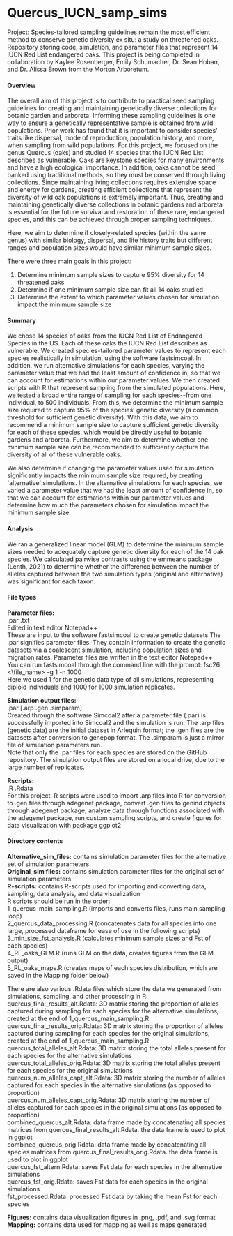 # Quercus_IUCN_samp_sims
Project: Species-tailored sampling guidelines remain the most efficient method to conserve genetic diversity ex situ: a study on threatened oaks.
Repository storing code, simulation, and parameter files that represent 14 IUCN Red List endangered oaks. This project is being completed in collaboration by Kaylee Rosenberger, Emily Schumacher, Dr. Sean Hoban, and Dr. Alissa Brown from the Morton Arboretum.

#### Overview
The overall aim of this project is to contribute to practical seed sampling guidelines for creating and maintaining genetically diverse collections for botanic garden and arboreta. Informing these sampling guidelines is one way to ensure a genetically representative sample is obtained from wild populations. Prior work has found that it is important to consider species' traits like dispersal, mode of reproduction, population history, and more, when sampling from wild populations. For this project, we focused on the genus Quercus (oaks) and studied 14 species that the IUCN Red List describes as vulnerable. Oaks are keystone species for many environments and have a high ecological importance. In addition, oaks cannot be seed banked using traditional methods, so they must be conserved through living collections. Since maintaining living collections requires extensive space and energy for gardens, creating efficient collections that represent the diversity of wild oak populations is extremely important. Thus, creating and maintaining genetically diverse collections in botanic gardens and arboreta is essential for the future survival and restoration of these rare, endangered species, and this can be achieved through proper sampling techniques.

Here, we aim to determine if closely-related species (within the same genus) with similar biology, dispersal, and life history traits but different ranges and population sizes would have similar minimum sample sizes.

There were three main goals in this project: 
1) Determine minimum sample sizes to capture 95% diversity for 14 threatened oaks
2) Determine if one minimum sample size can fit all 14 oaks studied
3) Determine the extent to which parameter values chosen for simulation impact the minimum sample size


#### Summary
We chose 14 species of oaks from the IUCN Red List of Endangered Species in the US. Each of these oaks the IUCN Red List describes as vulnerable. We created species-tailored parameter values to represent each species realistically in simulation, using the software fastsimcoal. In addition, we run alternative simulations for each species, varying the parameter value that we had the least amount of confidence in, so that we can account for estimations within our parameter values. We then created scripts with R that represent sampling from the simulated populations. Here, we tested a broad entire range of sampling for each species--from one individual, to 500 individuals. From this, we determine the minimum sample size required to capture 95% of the species’ genetic diversity (a common threshold for sufficient genetic diversity). With this data, we aim to recommend a minimum sample size to capture sufficient genetic diversity for each of these species, which would be directly useful to botanic gardens and arboreta. Furthermore, we aim to determine whether one minimum sample size can be recommended to sufficiently capture the diversity of all of these vulnerable oaks. 

We also determine if changing the parameter values used for simulation significantly impacts the minimum sample size required, by creating 'alternative' simulations. In the alternative simulations for each species, we varied a parameter value that we had the least amount of confidence in, so that we can account for estimations within our parameter values and determine how much the parameters chosen for simulation impact the minimum sample size. 

#### Analysis
We ran a generalized linear model (GLM) to determine the minimum sample sizes needed to adequately capture genetic diversity for each of the 14 oak species. We calculated pairwise contrasts using the emmeans package (Lenth, 2021) to determine whether the difference between the number of alleles captured between the two simulation types (original and alternative) was significant for each taxon.


#### File types
**Parameter files:**    
    .par .txt  
    Edited in text editor Notepad++  
    These are input to the software fastsimcoal to create genetic datasets The .par signifies parameter files.  They contain information to create the genetic datasets via a coalescent simulation, including population sizes and migration rates. Parameter files are written in the text editor Notepad++   
    You can run fastsimcoal through the command line with the prompt: fsc26 <\file_name> -g 1 -n 1000  
    Here we used 1 for the genetic data type of all simulations, representing diploid individuals and 1000 for 1000 simulation replicates.  
    
**Simulation output files:**    
    .par [.arp .gen .simparam]  
    Created through the software Simcoal2 after a parameter file (.par) is successfully imported into Simcoal2 and the simulation is run.  The .arp files (genetic data) are the initial dataset in Arlequin format; the .gen files are the datasets after conversion to genepop format.  The .simparam is just a mirror file of simulation parameters run.  
    Note that only the .par files for each species are stored on the GitHub repository. The simulation output files are stored on a local drive, due to the large number of replicates.   
    
**Rscripts:**    
    .R .Rdata  
    For this project, R scripts were used to import .arp files into R for conversion to .gen files through adegenet package, convert .gen files to genind objects through adegenet package, analyze data through functions associated with the adegenet package, run custom sampling scripts, and create figures for data visualization with package ggplot2  

#### Directory contents
**Alternative_sim_files:** contains simulation parameter files for the alternative set of simulation parameters  
**Original_sim files:** contains simulation parameter files for the original set of simulation parameters  
**R-scripts:** contains R-scripts used for importing and converting data, sampling, data analysis, and data visualization   
R scripts should be run in the order:   
    1_quercus_main_sampling.R (imports and converts files, runs main sampling loop)   
    2_quercus_data_processing.R (concatenates data for all species into one large, processed dataframe for ease of use in the following scripts)  
    3_min_size_fst_analysis.R (calculates minimum sample sizes and Fst of each species)  
    4_RL_oaks_GLM.R (runs GLM on the data, creates figures from the GLM output)  
    5_RL_oaks_maps.R (creates maps of each species distribution, which are saved in the Mapping folder below)  
    
There are also various .Rdata files which store the data we generated from simulations, sampling, and other processing in R:   
    quercus_final_results_alt.Rdata: 3D matrix storing the proportion of alleles captured during sampling for each species for the alternative simulations, created at the end of 1_quercus_main_sampling.R  
    quercus_final_results_orig.Rdata: 3D matrix storing the proportion of alleles captured during sampling for each species for the original simulations, created at the end of 1_quercus_main_sampling.R  
    quercus_total_alleles_alt.Rdata: 3D matrix storing the total alleles present for each species for the alternative simulations  
    quercus_total_alleles_orig.Rdata: 3D matrix storing the total alleles present for each species for the original simulations  
    quercus_num_alleles_capt_alt.Rdata: 3D matrix storing the number of alleles captured for each species in the alternative simulations (as opposed to proportion)  
    quercus_num_alleles_capt_orig.Rdata: 3D matrix storing the number of alleles captured for each species in the original simulations (as opposed to proportion)  
    combined_quercus_alt.Rdata: data frame made by concatenating all species matrices from quercus_final_results_alt.Rdata. the data frame is used to plot in ggplot  
    combined_quercus_orig.Rdata: data frame made by concatenating all species matrices from quercus_final_results_orig.Rdata. the data frame is used to plot in ggplot  
    quercus_fst_altern.Rdata: saves Fst data for each species in the alternative simulations   
    quercus_fst_orig.Rdata: saves Fst data for each species in the original simulations  
    fst_processed.Rdata: processed Fst data by taking the mean Fst for each species  
   
**Figures:** contains data visualization figures in .png, .pdf, and .svg format  
**Mapping:** contains data used for mapping as well as maps generated   
    
